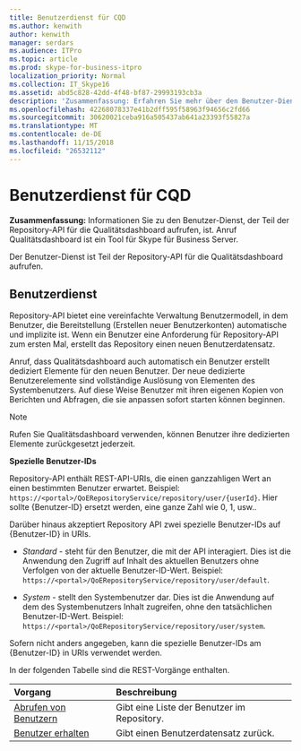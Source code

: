 ```yaml
---
title: Benutzerdienst für CQD
ms.author: kenwith
author: kenwith
manager: serdars
ms.audience: ITPro
ms.topic: article
ms.prod: skype-for-business-itpro
localization_priority: Normal
ms.collection: IT_Skype16
ms.assetid: abd5c828-42dd-4f48-bf87-29993193cb3a
description: 'Zusammenfassung: Erfahren Sie mehr über den Benutzer-Dienst, der Teil der Repository-API für die Qualitätsdashboard aufrufen, ist. Anruf Qualitätsdashboard ist ein Tool für Skype für Business Server.'
ms.openlocfilehash: 42268078337e41b2dff595f58963f94656c2fd66
ms.sourcegitcommit: 30620021ceba916a505437ab641a23393f55827a
ms.translationtype: MT
ms.contentlocale: de-DE
ms.lasthandoff: 11/15/2018
ms.locfileid: "26532112"
---
```

# <a name="user-service-for-cqd"></a>Benutzerdienst für CQD
 
**Zusammenfassung:** Informationen Sie zu den Benutzer-Dienst, der Teil der Repository-API für die Qualitätsdashboard aufrufen, ist. Anruf Qualitätsdashboard ist ein Tool für Skype für Business Server.
  
Der Benutzer-Dienst ist Teil der Repository-API für die Qualitätsdashboard aufrufen.
  
## <a name="user-service"></a>Benutzerdienst

Repository-API bietet eine vereinfachte Verwaltung Benutzermodell, in dem Benutzer, die Bereitstellung (Erstellen neuer Benutzerkonten) automatische und implizite ist. Wenn ein Benutzer eine Anforderung für Repository-API zum ersten Mal, erstellt das Repository einen neuen Benutzerdatensatz. 
  
Anruf, dass Qualitätsdashboard auch automatisch ein Benutzer erstellt dediziert Elemente für den neuen Benutzer. Der neue dedizierte Benutzerelemente sind vollständige Auslösung von Elementen des Systembenutzers. Auf diese Weise Benutzer mit ihren eigenen Kopien von Berichten und Abfragen, die sie anpassen sofort starten können beginnen. 
  
> [!NOTE]
> Rufen Sie Qualitätsdashboard verwenden, können Benutzer ihre dedizierten Elemente zurückgesetzt jederzeit. 
  
 **Spezielle Benutzer-IDs**
  
Repository-API enthält REST-API-URIs, die einen ganzzahligen Wert an einen bestimmten Benutzer erwartet. Beispiel: `https://<portal>/QoERepositoryService/repository/user/{userId}`. Hier sollte {Benutzer-ID} ersetzt werden, eine ganze Zahl wie 0, 1, usw..
  
Darüber hinaus akzeptiert Repository API zwei spezielle Benutzer-IDs auf {Benutzer-ID} in URIs.
  
-  *Standard* - steht für den Benutzer, die mit der API interagiert. Dies ist die Anwendung den Zugriff auf Inhalt des aktuellen Benutzers ohne Verfolgen von der aktuelle Benutzer-ID-Wert. Beispiel: ` https://<portal>/QoERepositoryService/repository/user/default`.
    
-  *System* - stellt den Systembenutzer dar. Dies ist die Anwendung auf dem des Systembenutzers Inhalt zugreifen, ohne den tatsächlichen Benutzer-ID-Wert. Beispiel: `https://<portal>/QoERepositoryService/repository/user/system`.
    
Sofern nicht anders angegeben, kann die spezielle Benutzer-IDs am {Benutzer-ID} in URIs verwendet werden. 
  
In der folgenden Tabelle sind die REST-Vorgänge enthalten.
  
|**Vorgang**|**Beschreibung**|
|:-----|:-----|
|[Abrufen von Benutzern](get-users.md) <br/> |Gibt eine Liste der Benutzer im Repository.  <br/> |
|[Benutzer erhalten](get-user.md) <br/> |Gibt einen Benutzerdatensatz zurück.  <br/> |
   

